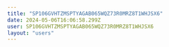 ```yaml
---
title: "SP106GVHTZMSPTYAGAB065WQZ73R0MRZ8T1WHJSX6"
date: 2024-05-06T16:06:58.299Z
user: SP106GVHTZMSPTYAGAB065WQZ73R0MRZ8T1WHJSX6
layout: "users"
---
```

    